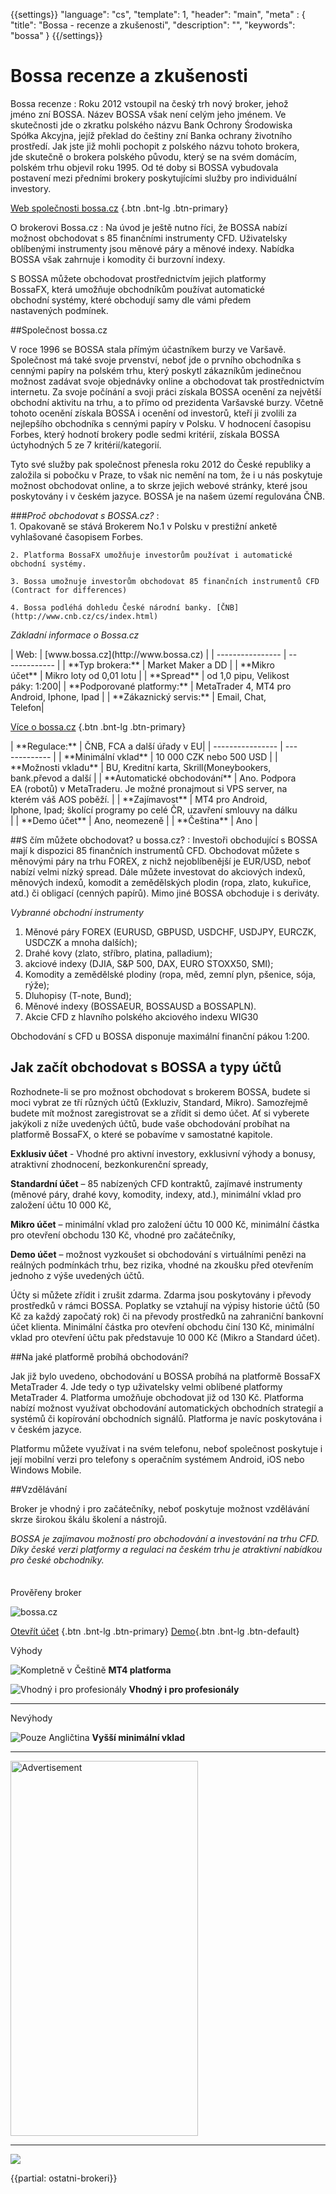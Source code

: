 {{settings}}
  "language": "cs",
  "template": 1,
  "header": "main",
  "meta" : {
    "title": "Bossa - recenze a zkušenosti",
    "description": "",
    "keywords": "bossa"
  }
{{/settings}}

<div class="row">
<div class="col-md-9" role="main" markdown="1">



# Bossa recenze a zkušenosti
<div class="row" style="width:92%">
  <div class="col-md-6" markdown="1">
Bossa recenze
:    
Roku 2012 vstoupil na český trh nový broker, jehož jméno zní BOSSA. Název BOSSA však není celým jeho jménem. Ve skutečnosti jde o zkratku polského názvu Bank Ochrony Środowiska Spółka Akcyjna, jejíž překlad do češtiny zní Banka ochrany životního prostředí. Jak jste již mohli pochopit z polského názvu tohoto brokera, jde skutečně o brokera polského původu, který se na svém domácím, polském trhu objevil roku 1995. Od té doby si BOSSA vybudovala postavení mezi předními brokery poskytujícími služby pro individuální investory.

[Web společnosti bossa.cz](http://www.bossa.cz) {.btn .bnt-lg .btn-primary}
</div>
  <div class="col-md-6" markdown="1">
O brokerovi Bossa.cz
:    
Na úvod je ještě nutno říci, že BOSSA nabízí možnost obchodovat s 85 finančními instrumenty CFD. Uživatelsky oblíbenými instrumenty jsou měnové páry a měnové indexy. Nabídka BOSSA však zahrnuje i komodity či burzovní indexy.

S BOSSA můžete obchodovat prostřednictvím jejich platformy BossaFX, která umožňuje obchodníkům používat automatické obchodní systémy, které obchodují samy dle vámi předem nastavených podmínek.


</div>
</div>

##Společnost bossa.cz

V roce 1996 se BOSSA stala přímým účastníkem burzy ve Varšavě. Společnost má také svoje prvenství, neboť jde o prvního obchodníka s cennými papíry na polském trhu, který poskytl zákazníkům jedinečnou možnost zadávat svoje objednávky online a obchodovat tak prostřednictvím internetu. Za svoje počínání a svoji práci získala BOSSA ocenění za největší obchodní aktivitu na trhu, a to přímo od prezidenta Varšavské burzy. Včetně tohoto ocenění získala BOSSA i ocenění od investorů, kteří ji zvolili za nejlepšího obchodníka s cennými papíry v Polsku. V hodnocení časopisu Forbes, který hodnotí brokery podle sedmi kritérií, získala BOSSA úctyhodných 5 ze 7 kritérií/kategorií.

Tyto své služby pak společnost přenesla roku 2012 do České republiky a založila si pobočku v Praze, to však nic nemění na tom, že i u nás poskytuje možnost obchodovat online, a to skrze jejich webové stránky, které jsou poskytovány i v českém jazyce. BOSSA je na našem území regulována ČNB.


###*Proč obchodovat s BOSSA.cz?*
:    
    1. Opakovaně se stává Brokerem No.1 v Polsku v prestižní anketě vyhlašované časopisem Forbes.

    2. Platforma BossaFX umožňuje investorům používat i automatické obchodní systémy.
    
    3. Bossa umožnuje investorům obchodovat 85 finančních instrumentů CFD (Contract for differences)

    4. Bossa podléhá dohledu České národní banky. [ČNB](http://www.cnb.cz/cs/index.html)

*Základní informace o Bossa.cz*
<div class="row" style="width:92%">
  <div class="col-md-6" markdown="1">
| Web:     |   [www.bossa.cz](http://www.bossa.cz) |
| ---------------- | ------------- |
| **Typ brokera:**   | Market Maker a DD |
| **Mikro účet** | Mikro loty od 0,01 lotu |
| **Spread** | od 1,0 pipu, Velikost páky: 1:200|
| **Podporované platformy:**  | MetaTrader 4, MT4 pro Android, Iphone, Ipad |
| **Zákaznický servis:**  | Email, Chat, Telefon|

[Více o bossa.cz](http://www.bossa.cz) {.btn .bnt-lg .btn-primary}

  </div>
  <div class="col-md-6" markdown="1">
| **Regulace:**  | ČNB, FCA a další úřady v EU|
| ---------------- | ------------- |
| **Minimální vklad**  | 10 000 CZK nebo 500 USD |
| **Možnosti vkladu**  | BU, Kreditní karta, Skrill(Moneybookers, bank.převod a další |
| **Automatické obchodování**  |  Ano. Podpora EA (robotů) v MetaTraderu. Je možné pronajmout si VPS server, na kterém váš AOS poběží. |
| **Zajímavost**  | MT4 pro Android, Iphone, Ipad; školící programy po celé ČR, uzavření smlouvy na dálku |
| **Demo účet**  | Ano, neomezeně |
| **Čeština**  | Ano |

</div>
</div>



##S čím můžete obchodovat? u bossa.cz?
:   Investoři obchodující s BOSSA mají k dispozici 85 finančních instrumentů CFD. Obchodovat můžete s měnovými páry na trhu FOREX, z nichž nejoblíbenější je EUR/USD, neboť nabízí velmi nízký spread. Dále můžete investovat do akciových indexů, měnových indexů, komodit a zemědělských plodin (ropa, zlato, kukuřice, atd.) či obligací (cenných papírů). Mimo jiné BOSSA obchoduje i s deriváty. 

*Vybranné obchodní instrumenty*

1. Měnové páry FOREX (EURUSD, GBPUSD, USDCHF, USDJPY, EURCZK, USDCZK a mnoha dalších);
2. Drahé kovy (zlato, stříbro, platina, palladium);
3. akciové indexy (DJIA, S&P 500, DAX, EURO STOXX50, SMI);
4. Komodity a zemědělské plodiny (ropa, měd, zemní plyn, pšenice, sója, rýže);
5. Dluhopisy (T-note, Bund);
6. Měnové indexy (BOSSAEUR, BOSSAUSD a BOSSAPLN).
7. Akcie CFD z hlavního polského akciového indexu WIG30

Obchodování s CFD u BOSSA disponuje maximální finanční pákou 1:200.
 
## Jak začít obchodovat s BOSSA a typy účtů

Rozhodnete-li se pro možnost obchodovat s brokerem BOSSA, budete si moci vybrat ze tří různých účtů (Exkluziv, Standard, Mikro). Samozřejmě budete mít možnost zaregistrovat se a zřídit si demo účet. Ať si vyberete jakýkoli z níže uvedených účtů, bude vaše obchodování probíhat na platformě BossaFX, o které se pobavíme v samostatné kapitole.

**Exklusiv účet** - Vhodné pro aktivní investory, exklusivní výhody a bonusy, atraktivní zhodnocení, bezkonkurenční spready,

**Standardní účet** – 85 nabízených CFD kontraktů, zajímavé instrumenty (měnové páry, drahé kovy, komodity, indexy, atd.), minimální vklad pro založení účtu 10 000 Kč,

**Mikro účet** – minimální vklad pro založení účtu 10 000 Kč, minimální částka pro otevření obchodu 130 Kč, vhodné pro začátečníky,

**Demo účet** – možnost vyzkoušet si obchodování s virtuálními penězi na reálných podmínkách trhu, bez rizika, vhodné na zkoušku před otevřením jednoho z výše uvedených účtů.

Účty si můžete zřídit i zrušit zdarma. Zdarma jsou poskytovány i převody prostředků v rámci BOSSA. Poplatky se vztahují na výpisy historie účtů (50 Kč za každý započatý rok) či na převody prostředků na zahraniční bankovní účet klienta. Minimální částka pro otevření obchodu činí 130 Kč, minimální vklad pro otevření účtu pak představuje 10 000 Kč (Mikro a Standard účet).

##Na jaké platformě probíhá obchodování?

Jak již bylo uvedeno, obchodování u BOSSA probíhá na platformě BossaFX MetaTrader 4. Jde tedy o typ uživatelsky velmi oblíbené platformy MetaTrader 4. Platforma umožňuje obchodovat již od 130 Kč. Platforma nabízí možnost využívat obchodování automatických obchodních strategií a systémů či kopírování obchodních signálů. Platforma je navíc poskytována i v českém jazyce.

Platformu můžete využívat i na svém telefonu, neboť společnost poskytuje i její mobilní verzi pro telefony s operačním systémem Android, iOS nebo Windows Mobile.




##Vzdělávání

Broker je vhodný i pro začátečníky, neboť poskytuje možnost vzdělávání skrze širokou škálu školení a nástrojů.

*BOSSA je zajímavou možností pro obchodování a investování na trhu CFD. Díky české verzi platformy a regulaci na českém trhu je atraktivní nabídkou pro české obchodníky.*



</div>
<div class="col-md-3" markdown="1">
<div class="well" markdown="1" style="margin-top: 2.5em">
Prověřeny broker

![bossa.cz](http://i.imgur.com/Ovf3rUQ.png)

[Otevřít účet](http://www.bossa.cz "Registrace") {.btn .bnt-lg .btn-primary} [Demo](http://www.bossa.cz "Demo účet"){.btn .bnt-lg .btn-default}

</div>
<div class="container-fluid" markdown="1">

Výhody

![Kompletně v Češtině](http://s28.postimg.org/lj87xfcyh/1402286470_1.png)     **MT4 platforma**

![Vhodný i pro profesionály](http://s28.postimg.org/lj87xfcyh/1402286470_1.png)     **Vhodný i pro profesionály**

- - -
</div>
<div class="container-fluid" markdown="1">
Nevýhody

![Pouze Angličtina](http://s16.postimg.org/kwlkxzd75/1402286495_2.png)     **Vyšší minimální vklad**


- - -
</div>


<SCRIPT language='JavaScript1.1' SRC="https://ad.doubleclick.net/ddm/adj/N8017.2070109FOREXSROVNAVAC.CZ/B9072665.122768029;sz=300x600;ord={{@timestamp}}?"></SCRIPT><NOSCRIPT><A HREF="https://ad.doubleclick.net/ddm/jump/N8017.2070109FOREXSROVNAVAC.CZ/B9072665.122768029;sz=300x600;ord={{@timestamp}}?"><IMG SRC="https://ad.doubleclick.net/ddm/ad/N8017.2070109FOREXSROVNAVAC.CZ/B9072665.122768029;sz=300x600;ord={{@timestamp}}?" BORDER=0 WIDTH=300 HEIGHT=600 ALT="Advertisement"></A></NOSCRIPT>

<div class="container-fluid" markdown="1">

- - -
<a href="http://blog.forexsrovnavac.cz/xm.com" alt="Demo účet" target="_blank">
 <img src="http://blog.forexsrovnavac.cz/wp-content/uploads/2014/10/informace.png" width="" height=""/>

</a>

</div>
</div>
</div>

{{partial: ostatni-brokeri}}